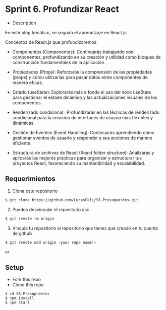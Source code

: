 # Sprint 6. Profundizar React

- Description

En este blog temático, se seguirá el aprendizaje en React.js 

Conceptos de React.js que profundizaremos:

- Componentes (Componentes): Continuarás trabajando con componentes, profundizando en su creación y utilidad como bloques de construcción fundamentales de la aplicación.

- Propiedades (Props): Reforzarás la comprensión de las propiedades (props) y cómo utilizarlas para pasar datos entre componentes de manera eficaz.

- Estado (useState): Explorarás más a fondo el uso del hook useState para gestionar el estado dinámico y las actualizaciones visuales de los componentes.

- Renderizado condicional : Profundizarás en las técnicas de renderizado condicional para la creación de interfaces de usuario más flexibles y dinámicas.

- Gestión de Eventos (Event Handling): Continuarás aprendiendo cómo gestionar eventos de usuario y responder a sus acciones de manera eficiente.

- Estructura de archivos de React (React folder structure): Analizarás y aplicarás las mejores prácticas para organizar y estructurar tus proyectos React, favoreciendo su mantenibilidad y escalabilidad.


## Requerimientos


1. Clona este repositorio
```bash
$ git clone https://github.com/LucasFeli/S6.Presupuestos.git
```

2. Puedes desvincular el repositorio asi:
```bash
$ git remote rm origin
```

3. Vincula tu repositorio al repositorio que tienes que creado en tu cuenta de github
```bash
$ git remote add origin <your repo name!>
```

or

## Setup

- Fork this repo
- Clone this repo

```shell
$ cd S6.Presupuestos
$ npm install
$ npm start
```



